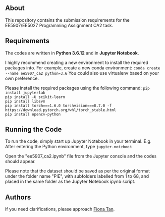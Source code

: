 ## About
This repository contains the submission requirements for the EE5907/EE5027 Programming Assignment CA2 task.

## Requirements
The codes are written in **Python 3.6.12** and in **Jupyter Notebook**.

I highly recommend creating a new environment to install the required packages into.
For example, create a new conda environment:
`conda create --name ee5907_ca2 python=3.6`
You could also use virtualenv based on your own preference.

Please install the required packages using the following command:
`pip install jupyterlab`<br>
`pip install -U scikit-learn`<br>
`pip install libsvm`<br>
`pip install torch===1.6.0 torchvision===0.7.0 -f https://download.pytorch.org/whl/torch_stable.html`<br>
`pip install opencv-python`

## Running the Code
To run the code, simply start up Jupyter Notebook in your terminal.
E.g. After entering the Python environment, type `jupyter-notebook`

Open the "ee5907_ca2.ipynb" file from the Jupyter console and the codes should appear.

Please note that the dataset should be saved as per the original format under the folder name "PIE", with subfolders labelled from 1 to 68, and placed in the same folder as the Jupyter Notebook ipynb script.

## Authors
If you need clarifications, please approach [Fiona Tan](tan.f@u.nus.edu).